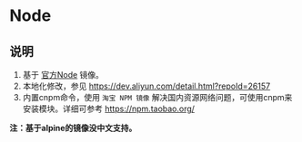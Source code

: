 # Node

## 说明

1. 基于 [官方Node](https://hub.docker.com/_/node/) 镜像。
2. 本地化修改，参见 https://dev.aliyun.com/detail.html?repoId=26157
3. 内置cnpm命令，使用 `淘宝 NPM 镜像` 解决国内资源网络问题，可使用cnpm来安装模块。详细可参考 https://npm.taobao.org/

**注：基于alpine的镜像没中文支持。**
